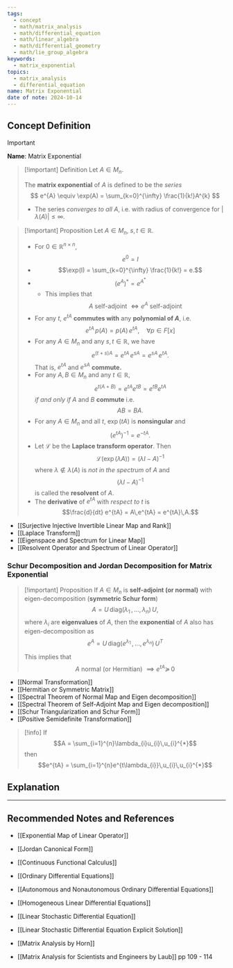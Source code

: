 ```yaml
---
tags:
  - concept
  - math/matrix_analysis
  - math/differential_equation
  - math/linear_algebra
  - math/differential_geometry
  - math/lie_group_algebra
keywords:
  - matrix_exponential
topics:
  - matrix_analysis
  - differential_equation
name: Matrix Exponential
date of note: 2024-10-14
---
```


## Concept Definition

>[!important]
>**Name**: Matrix Exponential

>[!important] Definition
>Let $A\in M_{n}$.
>
>The **matrix exponential** of $A$ is defined to be the *series* 
>$$
>e^{A} \equiv \exp(A) = \sum_{k=0}^{\infty} \frac{1}{k!}A^{k}
>$$
>- The series *converges to all* $A$, i.e. with radius of convergence for $|\lambda(A)| \leq \infty.$

>[!important] Proposition
>Let $A\in M_{n}$, $s, t\in \mathbb{R}$.
>
>- For $0\in \mathbb{R}^{n\times n}$, $$e^{0} = I$$
>- $$\exp(I) = \sum_{k=0}^{\infty} \frac{1}{k!} = e.$$
>- $$(e^{A})^{*} = e^{A^{*}}$$
>	- This implies that $$A \text{ self-adjoint } \iff e^{A} \text{ self-adjoint}$$
>- For any $t$, $e^{tA}$ **commutes with** any **polynomial of $A$**, i.e. $$e^{tA}\,p(A) = p(A)\,e^{tA}, \quad \forall p\in F[x]$$
>- For any $A\in M_{n}$ and any $s,t \in \mathbb{R}$, we have $$e^{(t+s)A} = e^{tA}\,e^{sA} = e^{sA}\,e^{tA}.$$ That is, $e^{tA}$ and $e^{sA}$ **commute.**
>- For any $A, B\in M_{n}$ and any $t\in \mathbb{R}$, $$e^{t(A+B)} = e^{tA}e^{tB} = e^{tB}e^{tA}$$ *if and only if* $A$ and $B$ **commute** i.e. $$AB = BA.$$
>- For any $A\in M_{n}$ and all $t$, $\exp(tA)$ is **nonsingular** and $$(e^{tA})^{-1} = e^{-tA}.$$
>- Let $\mathcal{L}$ be the **Laplace transform operator**. Then $$\mathcal{L}\left( \exp(\lambda A) \right) = (\lambda I- A)^{-1}$$ where $\lambda\not\in \lambda(A)$ is *not in the spectrum* of $A$ and $$(\lambda I- A)^{-1}$$ is called the **resolvent** of $A$.
>- The **derivative** of $e^{tA}$ with *respect to* $t$ is $$\frac{d}{dt} e^{tA} = A\,e^{tA} = e^{tA}\,A.$$

- [[Surjective Injective Invertible Linear Map and Rank]]
- [[Laplace Transform]]
- [[Eigenspace and Spectrum for Linear Map]]
- [[Resolvent Operator and Spectrum of Linear Operator]]

### Schur Decomposition and Jordan Decomposition for Matrix Exponential

>[!important] Proposition
>If $A \in M_{n}$ is **self-adjoint (or normal)** with eigen-decomposition (**symmetric Schur form**) $$A = U\,\text{diag}(\lambda_{1}\,{,}\ldots{,}\,\lambda_{n})\,U,$$ where $\lambda_{i}$ are **eigenvalues** of $A$,  then the **exponential** of $A$ also has eigen-decomposition as  $$e^{A} = U\,\text{diag}(e^{\lambda_{1}} \,{,}\ldots{,}\, e^{\lambda_{n}})\,U^{T}$$ 
>
>This implies that $$A \text{ normal (or Hermitian) } \implies e^{tA} \succeq\,0$$

- [[Normal Transformation]]
- [[Hermitian or Symmetric Matrix]]
- [[Spectral Theorem of Normal Map and Eigen decomposition]]
- [[Spectral Theorem of Self-Adjoint Map and Eigen decomposition]]
- [[Schur Triangularization and Schur Form]]
- [[Positive Semidefinite Transformation]]

>[!info]
>If $$A = \sum_{i=1}^{n}\lambda_{i}u_{i}\,u_{i}^{*}$$ then $$e^{tA} = \sum_{i=1}^{n}e^{t\lambda_{i}}\,u_{i}\,u_{i}^{*}$$





## Explanation





-----------
##  Recommended Notes and References


- [[Exponential Map of Linear Operator]]
- [[Jordan Canonical Form]]
- [[Continuous Functional Calculus]]



- [[Ordinary Differential Equations]]
- [[Autonomous and Nonautonomous Ordinary Differential Equations]]
- [[Homogeneous Linear Differential Equations]]
- [[Linear Stochastic Differential Equation]]
- [[Linear Stochastic Differential Equation Explicit Solution]]


- [[Matrix Analysis by Horn]]
- [[Matrix Analysis for Scientists and Engineers by Laub]] pp 109 - 114